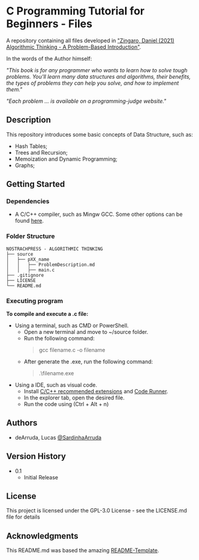 # C Programming Tutorial for Beginners - Files

A repository containing all files developed in ["Zingaro, Daniel (2021) Algorithmic Thinking - A Problem-Based Introduction"](https://nostarch.com/algorithmic-thinking).

In the words of the Author himself:

*"This book is for any programmer who wants to learn how to solve tough problems. You’ll learn many data structures and algorithms, their benefits, the types of problems they can help you solve, and how to implement them."*

*"Each problem ... is available on a programming-judge website."*

## Description

This repository introduces some basic concepts of Data Structure, such as:
- Hash Tables;
- Trees and Recursion;
- Memoization and Dynamic Programming;
- Graphs;

## Getting Started

### Dependencies

* A C/C++ compiler, such as Mingw GCC. Some other options can be found [here](https://en.wikipedia.org/wiki/List_of_compilers#C_compilers).

### Folder Structure
````
NOSTRACHPRESS - ALGORITHMIC THINKING
├── source
│   ├── pXX_name
│   │   ├── ProblemDescription.md
│   │   ├── main.c
├── .gitignore
├── LICENSE
└── README.md
````

### Executing program

<b>To compile and execute a .c file: </b>
- Using a terminal, such as CMD or PowerShell.
    * Open a new terminal and move to ~/source folder.
    * Run the following command:
        > gcc filename.c -o filename
    * After generate the .exe, run the following command:
        > .\filename.exe
- Using a IDE, such as visual code.
    * Install [C/C++ recommended extensions](https://marketplace.visualstudio.com/items?itemName=ms-vscode.cpptools-extension-pack) and [Code Runner](https://marketplace.visualstudio.com/items?itemName=formulahendry.code-runner).
    * In the explorer tab, open the desired file.
    * Run the code using (Ctrl + Alt + n)

## Authors

 - deArruda, Lucas [@SardinhaArruda](https://twitter.com/SardinhaArruda)

## Version History

* 0.1
    * Initial Release

## License

This project is licensed under the GPL-3.0 License - see the LICENSE.md file for details

## Acknowledgments

This README.md was based the amazing [README-Template](https://gist.github.com/DomPizzie/7a5ff55ffa9081f2de27c315f5018afc).